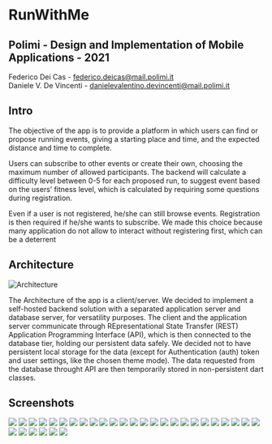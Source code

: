 # RunWithMe
## Polimi - Design and Implementation of Mobile Applications - 2021
Federico Dei Cas - federico.deicas@mail.polimi.it  
Daniele V. De Vincenti - danielevalentino.devincenti@mail.polimi.it

## Intro
The objective of the app is to provide a platform in which users can find or propose
running events, giving a starting place and time, and the expected distance and time to
complete.

Users can subscribe to other events or create their own, choosing the maximum number
of allowed participants. The backend will calculate a difficulty level between 0-5 for each
proposed run, to suggest event based on the users’ fitness level, which is calculated by
requiring some questions during registration.

Even if a user is not registered, he/she can still browse events. Registration is then
required if he/she wants to subscribe. We made this choice because many application
do not allow to interact without registering first, which can be a deterrent

## Architecture
![Architecture](https://github.com/FedericoGianni/run-with-me-fe/blob/master/deliverables/intro_new.png)

The Architecture of the app is a client/server. We decided to implement a self-hosted
backend solution with a separated application server and database server, for versatility
purposes. The client and the application server communicate through REpresentational
State Transfer (REST) Application Programming Interface (API), which is then connected to the database tier, holding our persistent data safely. We decided not to have
persistent local storage for the data (except for Authentication (auth) token and user
settings, like the chosen theme mode). The data requested from the database throught
API are then temporarily stored in non-persistent dart classes.

## Screenshots
![](https://github.com/FedericoGianni/run-with-me-fe/blob/master/deliverables/images/Browse.png)
![](https://github.com/FedericoGianni/run-with-me-fe/blob/master/deliverables/images/Browse_b.png)
![](https://github.com/FedericoGianni/run-with-me-fe/blob/master/deliverables/images/Browse_map.png)
![](https://github.com/FedericoGianni/run-with-me-fe/blob/master/deliverables/images/Browse_tab.png)
![](https://github.com/FedericoGianni/run-with-me-fe/blob/master/deliverables/images/Events.png)
![](https://github.com/FedericoGianni/run-with-me-fe/blob/master/deliverables/images/New_small.png)
![](https://github.com/FedericoGianni/run-with-me-fe/blob/master/deliverables/images/New_tab.png)
![](https://github.com/FedericoGianni/run-with-me-fe/blob/master/deliverables/images/User.png)
![](https://github.com/FedericoGianni/run-with-me-fe/blob/master/deliverables/images/browse_small_phone.png)
![](https://github.com/FedericoGianni/run-with-me-fe/blob/master/deliverables/images/date_picker.png)
![](https://github.com/FedericoGianni/run-with-me-fe/blob/master/deliverables/images/event_detail.png)
![](https://github.com/FedericoGianni/run-with-me-fe/blob/master/deliverables/images/event_detail_b.png)
![](https://github.com/FedericoGianni/run-with-me-fe/blob/master/deliverables/images/home.png)
![](https://github.com/FedericoGianni/run-with-me-fe/blob/master/deliverables/images/home_b.png)
![](https://github.com/FedericoGianni/run-with-me-fe/blob/master/deliverables/images/home_small.png)
![](https://github.com/FedericoGianni/run-with-me-fe/blob/master/deliverables/images/home_tab.png)
![](https://github.com/FedericoGianni/run-with-me-fe/blob/master/deliverables/images/landscape.png)
![](https://github.com/FedericoGianni/run-with-me-fe/blob/master/deliverables/images/loading.png)
![](https://github.com/FedericoGianni/run-with-me-fe/blob/master/deliverables/images/login.png)
![](https://github.com/FedericoGianni/run-with-me-fe/blob/master/deliverables/images/logout_alert.png)
![](https://github.com/FedericoGianni/run-with-me-fe/blob/master/deliverables/images/map_alert.png)
![](https://github.com/FedericoGianni/run-with-me-fe/blob/master/deliverables/images/map_detail.png)
![](https://github.com/FedericoGianni/run-with-me-fe/blob/master/deliverables/images/map_overlay.png)
![](https://github.com/FedericoGianni/run-with-me-fe/blob/master/deliverables/images/no_gps_error.png)
![](https://github.com/FedericoGianni/run-with-me-fe/blob/master/deliverables/images/no_internet_error.png)
![](https://github.com/FedericoGianni/run-with-me-fe/blob/master/deliverables/images/places.png)
![](https://github.com/FedericoGianni/run-with-me-fe/blob/master/deliverables/images/register.png)
![](https://github.com/FedericoGianni/run-with-me-fe/blob/master/deliverables/images/register_error.png)
![](https://github.com/FedericoGianni/run-with-me-fe/blob/master/deliverables/images/search_bottomsheet.png)
![](https://github.com/FedericoGianni/run-with-me-fe/blob/master/deliverables/images/weather.png)
![](https://github.com/FedericoGianni/run-with-me-fe/blob/master/deliverables/images/search_bottomsheet_error.png)

